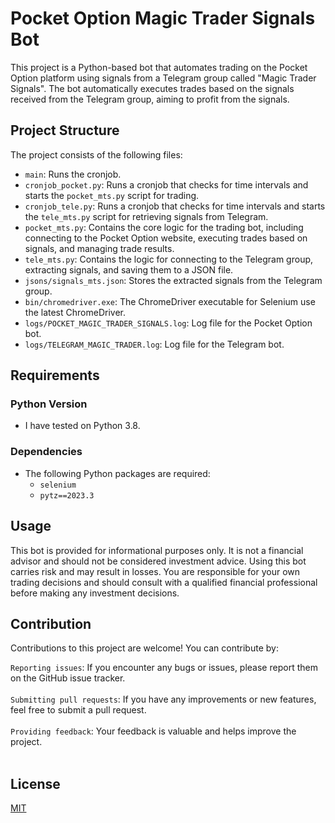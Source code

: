 # Pocket Option Magic Trader Signals Bot

This project is a Python-based bot that automates trading on the Pocket Option platform using signals from a Telegram group called "Magic Trader Signals". The bot automatically executes trades based on the signals received from the Telegram group, aiming to profit from the signals.

## Project Structure

The project consists of the following files:
- `main`: Runs the cronjob.
- `cronjob_pocket.py`: Runs a cronjob that checks for time intervals and starts the `pocket_mts.py` script for trading.
- `cronjob_tele.py`: Runs a cronjob that checks for time intervals and starts the `tele_mts.py` script for retrieving signals from Telegram.
- `pocket_mts.py`: Contains the core logic for the trading bot, including connecting to the Pocket Option website, executing trades based on signals, and managing trade results.
- `tele_mts.py`: Contains the logic for connecting to the Telegram group, extracting signals, and saving them to a JSON file.
- `jsons/signals_mts.json`: Stores the extracted signals from the Telegram group.
- `bin/chromedriver.exe`: The ChromeDriver executable for Selenium use the latest ChromeDriver.
- `logs/POCKET_MAGIC_TRADER_SIGNALS.log`: Log file for the Pocket Option bot.
- `logs/TELEGRAM_MAGIC_TRADER.log`: Log file for the Telegram bot.

## Requirements

### Python Version
- I have tested on Python 3.8.

### Dependencies
- The following Python packages are required:
  - `selenium`
  - `pytz==2023.3`

## Usage

This bot is provided for informational purposes only. It is not a financial advisor and should not be considered investment advice. Using this bot carries risk and may result in losses. You are responsible for your own trading decisions and should consult with a qualified financial professional before making any investment decisions.

##  Contribution

Contributions to this project are welcome! You can contribute by:

`Reporting issues`: If you encounter any bugs or issues, please report them on the GitHub issue tracker.<br></br>
`Submitting pull requests`: If you have any improvements or new features, feel free to submit a pull request.<br></br>
`Providing feedback`: Your feedback is valuable and helps improve the project.<br></br>

## License
[MIT](https://choosealicense.com/licenses/mit/)
